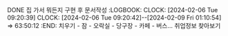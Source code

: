 DONE 집 가서 뭐든지 구현 후 문서작성
  :LOGBOOK:
  CLOCK: [2024-02-06 Tue 09:20:39]
  CLOCK: [2024-02-06 Tue 09:20:42]--[2024-02-09 Fri 01:10:54] =>  63:50:12
  :END:
치우기 - 잠 - 오락실 - 당구장 - 카페 - 버스...
취업정보 찾아보기